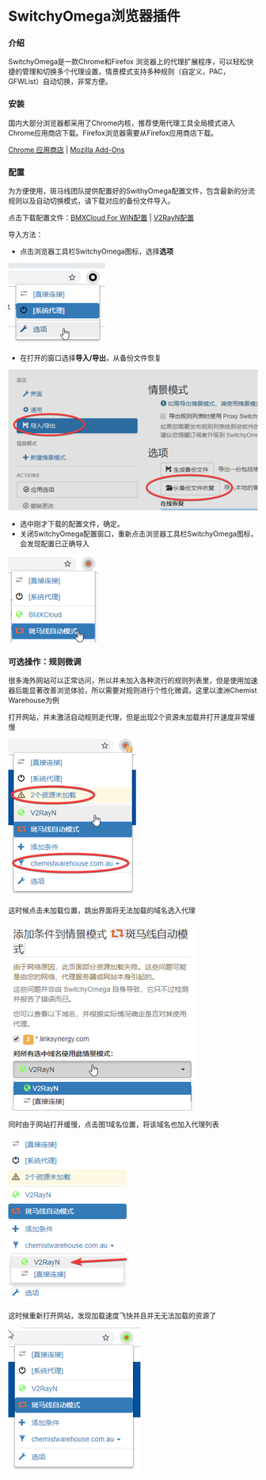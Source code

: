 # SwitchyOmega浏览器插件

### 介绍

SwitchyOmega是一款Chrome和Firefox 浏览器上的代理扩展程序，可以轻松快捷的管理和切换多个代理设置，情景模式支持多种规则（自定义，PAC，GFWList）自动切换，非常方便。

### 安装

国内大部分浏览器都采用了Chrome内核，推荐使用代理工具全局模式进入Chrome应用商店下载。Firefox浏览器需要从Firefox应用商店下载。

[Chrome 应用商店](https://chrome.google.com/webstore/detail/padekgcemlokbadohgkifijomclgjgif) \|   [Mozilla Add-Ons](https://addons.mozilla.org/en-US/firefox/addon/switchyomega/)

### 配置

为方便使用，斑马线团队提供配置好的SwithyOmega配置文件，包含最新的分流规则以及自动切换模式，请下载对应的备份文件导入。

点击下载配置文件：[BMXCloud For WIN配置](https://bmxcloud.cc/dl.php?type=d&id=12) \| [V2RayN配置](https://bmxcloud.cc/dl.php?type=d&id=13)

导入方法：

* 点击浏览器工具栏SwitchyOmega图标，选择**选项**

![](../../.gitbook/assets/image%20%2874%29.png)

* 在打开的窗口选择**导入/导出**，从备份文件恢复

![](../../.gitbook/assets/image%20%2824%29.png)

* 选中刚才下载的配置文件，确定。
* 关闭SwitchyOmega配置窗口，重新点击浏览器工具栏SwitchyOmega图标，会发现配置已正确导入

![](../../.gitbook/assets/image.png)

### 可选操作：规则微调

很多海外网站可以正常访问，所以并未加入各种流行的规则列表里，但是使用加速器后能显著改善浏览体验，所以需要对规则进行个性化微调，这里以澳洲Chemist Warehouse为例

打开网站，并未激活自动规则走代理，但是出现2个资源未加载并打开速度非常缓慢

![&#x56FE;1](../../.gitbook/assets/image%20%2856%29.png)

这时候点击未加载位置，跳出界面将无法加载的域名选入代理

![&#x56FE;2](../../.gitbook/assets/image%20%2855%29.png)

同时由于网站打开缓慢，点击图1域名位置，将该域名也加入代理列表

![](../../.gitbook/assets/image%20%2880%29.png)

这时候重新打开网站，发现加载速度飞快并且并无无法加载的资源了

![](../../.gitbook/assets/image%20%288%29.png)



